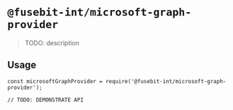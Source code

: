 # `@fusebit-int/microsoft-graph-provider`

> TODO: description

## Usage

```
const microsoftGraphProvider = require('@fusebit-int/microsoft-graph-provider');

// TODO: DEMONSTRATE API
```
